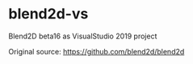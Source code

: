 # blend2d-vs
Blend2D beta16 as VisualStudio 2019 project

Original source: https://github.com/blend2d/blend2d
